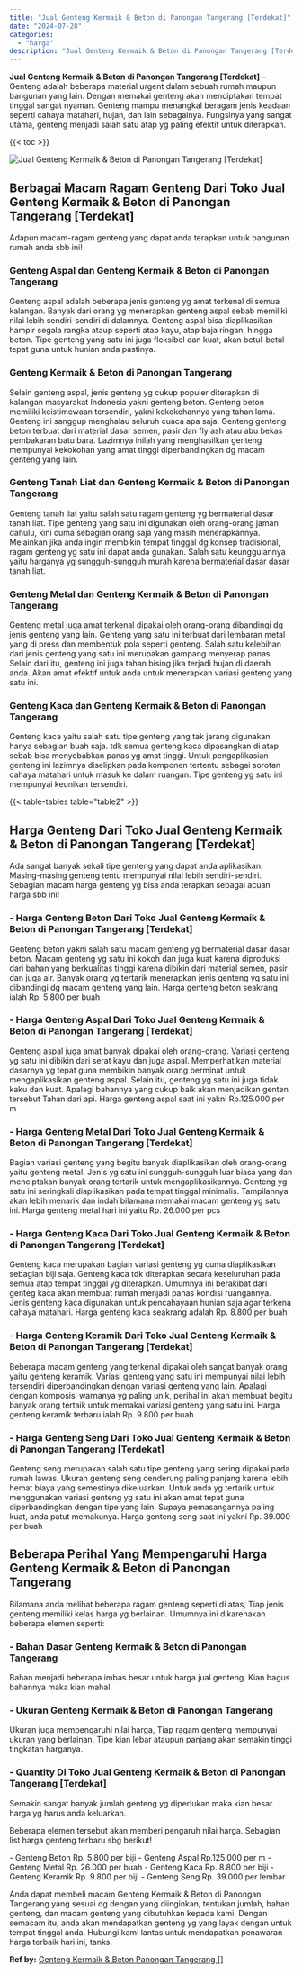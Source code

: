 ```yaml
---
title: "Jual Genteng Kermaik & Beton di Panongan Tangerang [Terdekat]"
date: "2024-07-28"
categories: 
  - "harga"
description: "Jual Genteng Kermaik & Beton di Panongan Tangerang [Terdekat]. Anda dapat membeli macam Genteng Kermaik & Beton di Panongan Tangerang yang sesuai dg dengan y..."
---
```


**Jual Genteng Kermaik & Beton di Panongan Tangerang \[Terdekat\]** – Genteng adalah beberapa material urgent dalam sebuah rumah maupun bangunan yang lain. Dengan memakai genteng akan menciptakan tempat tinggal sangat nyaman. Genteng mampu menangkal beragam jenis keadaan seperti cahaya matahari, hujan, dan lain sebagainya. Fungsinya yang sangat utama, genteng menjadi salah satu atap yg paling efektif untuk diterapkan.

{{< toc >}}

![Jual Genteng Kermaik & Beton di Panongan Tangerang [Terdekat]](/images/genteng-minimalis-murah24.png)

## Berbagai Macam Ragam Genteng Dari Toko Jual Genteng Kermaik & Beton di Panongan Tangerang \[Terdekat\]

Adapun macam-ragam genteng yang dapat anda terapkan untuk bangunan rumah anda sbb ini!

### Genteng Aspal dan Genteng Kermaik & Beton di Panongan Tangerang

Genteng aspal adalah beberapa jenis genteng yg amat terkenal di semua kalangan. Banyak dari orang yg menerapkan genteng aspal sebab memiliki nilai lebih sendiri-sendiri di dalamnya. Genteng aspal bisa diaplikasikan hampir segala rangka ataup seperti atap kayu, atap baja ringan, hingga beton. Tipe genteng yang satu ini juga fleksibel dan kuat, akan betul-betul tepat guna untuk hunian anda pastinya.

### Genteng Kermaik & Beton di Panongan Tangerang

Selain genteng aspal, jenis genteng yg cukup populer diterapkan di kalangan masyarakat Indonesia yakni genteng beton. Genteng beton memiliki keistimewaan tersendiri, yakni kekokohannya yang tahan lama. Genteng ini sanggup menghalau seluruh cuaca apa saja. Genteng genteng beton terbuat dari material dasar semen, pasir dan fly ash atau abu bekas pembakaran batu bara. Lazimnya inilah yang menghasilkan genteng mempunyai kekokohan yang amat tinggi diperbandingkan dg macam genteng yang lain.

### Genteng Tanah Liat dan Genteng Kermaik & Beton di Panongan Tangerang

Genteng tanah liat yaitu salah satu ragam genteng yg bermaterial dasar tanah liat. Tipe genteng yang satu ini digunakan oleh orang-orang jaman dahulu, kini cuma sebagian orang saja yang masih menerapkannya. Melainkan jika anda ingin membikin tempat tinggal dg konsep tradisional, ragam genteng yg satu ini dapat anda gunakan. Salah satu keunggulannya yaitu harganya yg sungguh-sungguh murah karena bermaterial dasar dasar tanah liat.

### Genteng Metal dan Genteng Kermaik & Beton di Panongan Tangerang

Genteng metal juga amat terkenal dipakai oleh orang-orang dibandingi dg jenis genteng yang lain. Genteng yang satu ini terbuat dari lembaran metal yang di press dan membentuk pola seperti genteng. Salah satu kelebihan dari jenis genteng yang satu ini merupakan gampang menyerap panas. Selain dari itu, genteng ini juga tahan bising jika terjadi hujan di daerah anda. Akan amat efektif untuk anda untuk menerapkan variasi genteng yang satu ini.

### Genteng Kaca dan Genteng Kermaik & Beton di Panongan Tangerang

Genteng kaca yaitu salah satu tipe genteng yang tak jarang digunakan hanya sebagian buah saja. tdk semua genteng kaca dipasangkan di atap sebab bisa menyebabkan panas yg amat tinggi. Untuk pengaplikasian genteng ini lazimnya diselipkan pada komponen tertentu sebagai sorotan cahaya matahari untuk masuk ke dalam ruangan. Tipe genteng yg satu ini mempunyai keunikan tersendiri.

{{< table-tables table="table2" >}}

## Harga Genteng Dari Toko Jual Genteng Kermaik & Beton di Panongan Tangerang \[Terdekat\]

Ada sangat banyak sekali tipe genteng yang dapat anda aplikasikan. Masing-masing genteng tentu mempunyai nilai lebih sendiri-sendiri. Sebagian macam harga genteng yg bisa anda terapkan sebagai acuan harga sbb ini!

### \- Harga Genteng Beton Dari Toko Jual Genteng Kermaik & Beton di Panongan Tangerang \[Terdekat\]

Genteng beton yakni salah satu macam genteng yg bermaterial dasar dasar beton. Macam genteng yg satu ini kokoh dan juga kuat karena diproduksi dari bahan yang berkualitas tinggi karena dibikin dari material semen, pasir dan juga air. Banyak orang yg tertarik menerapkan jenis genteng yg satu ini dibandingi dg macam genteng yang lain. Harga genteng beton seakrang ialah Rp. 5.800 per buah

### \- Harga Genteng Aspal Dari Toko Jual Genteng Kermaik & Beton di Panongan Tangerang \[Terdekat\]

Genteng aspal juga amat banyak dipakai oleh orang-orang. Variasi genteng yg satu ini dibikin dari serat kayu dan juga aspal. Memperhatikan material dasarnya yg tepat guna membikin banyak orang berminat untuk mengaplikasikan genteng aspal. Selain itu, genteng yg satu ini juga tidak kaku dan kuat. Apalagi bahannya yang cukup baik akan menjadikan genten tersebut Tahan dari api. Harga genteng aspal saat ini yakni Rp.125.000 per m

### \- Harga Genteng Metal Dari Toko Jual Genteng Kermaik & Beton di Panongan Tangerang \[Terdekat\]

Bagian variasi genteng yang begitu banyak diaplikasikan oleh orang-orang yaitu genteng metal. Jenis yg satu ini sungguh-sungguh luar biasa yang dan menciptakan banyak orang tertarik untuk mengaplikasikannya. Genteng yg satu ini seringkali diaplikasikan pada tempat tinggal minimalis. Tampilannya akan lebih menarik dan indah bilamana memakai macam genteng yg satu ini. Harga genteng metal hari ini yaitu Rp. 26.000 per pcs

### \- Harga Genteng Kaca Dari Toko Jual Genteng Kermaik & Beton di Panongan Tangerang \[Terdekat\]

Genteng kaca merupakan bagian variasi genteng yg cuma diaplikasikan sebagian biji saja. Genteng kaca tdk diterapkan secara keseluruhan pada semua atap tempat tinggal yg diterapkan. Umumnya ini berakibat dari genteg kaca akan membuat rumah menjadi panas kondisi ruangannya. Jenis genteng kaca digunakan untuk pencahayaan hunian saja agar terkena cahaya matahari. Harga genteng kaca seakrang adalah Rp. 8.800 per buah

### \- Harga Genteng Keramik Dari Toko Jual Genteng Kermaik & Beton di Panongan Tangerang \[Terdekat\]

Beberapa macam genteng yang terkenal dipakai oleh sangat banyak orang yaitu genteng keramik. Variasi genteng yang satu ini mempunyai nilai lebih tersendiri diperbandingkan dengan variasi genteng yang lain. Apalagi dengan komposisi warnanya yg paling unik, perihal ini akan membuat begitu banyak orang tertaik untuk memakai variasi genteng yang satu ini. Harga genteng keramik terbaru ialah Rp. 9.800 per buah

### \- Harga Genteng Seng Dari Toko Jual Genteng Kermaik & Beton di Panongan Tangerang \[Terdekat\]

Genteng seng merupakan salah satu tipe genteng yang sering dipakai pada rumah lawas. Ukuran genteng seng cenderung paling panjang karena lebih hemat biaya yang semestinya dikeluarkan. Untuk anda yg tertarik untuk menggunakan variasi genteng yg satu ini akan amat tepat guna diperbandingkan dengan tipe yang lain. Supaya pemasangannya paling kuat, anda patut memakunya. Harga genteng seng saat ini yakni Rp. 39.000 per buah

## Beberapa Perihal Yang Mempengaruhi Harga Genteng Kermaik & Beton di Panongan Tangerang

Bilamana anda melihat beberapa ragam genteng seperti di atas, Tiap jenis genteng memiliki kelas harga yg berlainan. Umumnya ini dikarenakan beberapa elemen seperti:

### \- Bahan Dasar Genteng Kermaik & Beton di Panongan Tangerang

Bahan menjadi beberapa imbas besar untuk harga jual genteng. Kian bagus bahannya maka kian mahal.

### \- Ukuran Genteng Kermaik & Beton di Panongan Tangerang

Ukuran juga mempengaruhi nilai harga, Tiap ragam genteng mempunyai ukuran yang berlainan. Tipe kian lebar ataupun panjang akan semakin tinggi tingkatan harganya.

### \- Quantity Di Toko Jual Genteng Kermaik & Beton di Panongan Tangerang \[Terdekat\]

Semakin sangat banyak jumlah genteng yg diperlukan maka kian besar harga yg harus anda keluarkan.

Beberapa elemen tersebut akan memberi pengaruh nilai harga. Sebagian list harga genteng terbaru sbg berikut!

\- Genteng Beton Rp. 5.800 per biji - Genteng Aspal Rp.125.000 per m - Genteng Metal Rp. 26.000 per buah - Genteng Kaca Rp. 8.800 per biji - Genteng Keramik Rp. 9.800 per biji - Genteng Seng Rp. 39.000 per lembar

Anda dapat membeli macam Genteng Kermaik & Beton di Panongan Tangerang yang sesuai dg dengan yang diinginkan, tentukan jumlah, bahan genteng, dan macam genteng yang dibutuhkan kepada kami. Dengan semacam itu, anda akan mendapatkan genteng yg yang layak dengan untuk tempat tinggal anda. Hubungi kami lantas untuk mendapatkan penawaran harga terbaik hari ini, tanks.

**Ref by:**  [Genteng Kermaik & Beton  Panongan Tangerang []](https://id.wikipedia.org/wiki/Genteng)

